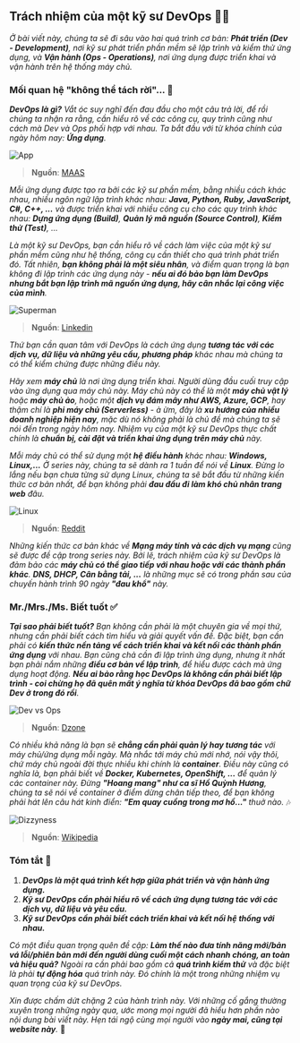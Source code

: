 ## Trách nhiệm của một kỹ sư DevOps 👨‍💻

_Ở bài viết này, chúng ta sẽ đi sâu vào hai quá trình cơ bản: **Phát triển (Dev - Development)**,
nơi kỹ sư phát triển phần mềm sẽ lập trình và kiểm thử ứng dụng, và **Vận hành (Ops - Operations)**,
nơi ứng dụng được triển khai và vận hành trên hệ thống máy chủ._

### Mối quan hệ "không thể tách rời"... 💖

_**DevOps là gì?** Vắt óc suy nghĩ đến đau đầu cho một câu trả lời, để rồi chúng ta nhận ra rằng,
cần hiểu rõ về các công cụ, quy trình cũng như cách mà Dev và Ops phối hợp với nhau. Ta bắt đầu
với từ khóa chính của ngày hôm nay: **Ứng dụng**._

![App](../../../public/90days/devops/app.webp)

> **Nguồn**: [MAAS](https://maas.vn/wp-content/uploads/2021/06/mobile-apps-collage-ss-19201-800x450-1.jpg.webp)

_Mỗi ứng dụng được tạo ra bởi các kỹ sư phần mềm, bằng nhiều cách khác nhau, nhiều ngôn ngữ 
lập trình khác nhau: **Java, Python, Ruby, JavaScript, C#, C++, ...** và được triển khai với nhiều 
công cụ cho các quy trình khác nhau: **Dựng ứng dụng (Build)**, **Quản lý mã nguồn (Source Control)**,
**Kiểm thử (Test)**, ..._

_Là một kỹ sư DevOps, bạn cần hiểu rõ về cách làm việc của một kỹ sư phần mềm cũng như hệ thống, 
công cụ cần thiết cho quá trình phát triển đó. Tất nhiên, **bạn không phải là một siêu nhân**, và 
điểm quan trọng là bạn không đi lập trình các ứng dụng này - **nếu ai đó bảo bạn làm DevOps nhưng 
bắt bạn lập trình mã nguồn ứng dụng, hãy cân nhắc lại công việc của mình**._

![Superman](../../../public/90days/devops/superman.jpg)

> **Nguồn**: [Linkedin](https://www.linkedin.com/posts/automationist_devops-workingfromhome-activity-7177978282733142016-2P0U/)

_Thứ bạn cần quan tâm với DevOps là cách ứng dụng **tương tác với các dịch vụ, dữ liệu và những yêu cầu, 
phương pháp** khác nhau mà chúng ta có thể kiểm chứng được những điều này._

_Hãy xem **máy chủ** là nơi ứng dụng triển khai. Người dùng đầu cuối truy cập vào ứng dụng qua máy chủ này.
Máy chủ này có thể là một **máy chủ vật lý** hoặc **máy chủ ảo**, hoặc một **dịch vụ đám mây như AWS, Azure, GCP**,
hay thậm chí là **phi máy chủ (Serverless)** - à ừm, đây là **xu hướng của nhiều doanh nghiệp hiện nay**, mặc dù 
nó không phải là chủ đề mà chúng ta sẽ nói đến trong ngày hôm nay. Nhiệm vụ của một kỹ sư DevOps thực chất 
chính là **chuẩn bị, cài đặt và triển khai ứng dụng trên máy chủ** này._

_Mỗi máy chủ có thể sử dụng một **hệ điều hành** khác nhau: **Windows, Linux,...** Ở series này, chúng ta sẽ dành ra
1 tuần để nói về **Linux**. Đừng lo lắng nếu bạn chưa từng sử dụng Linux, chúng ta sẽ bắt đầu từ những kiến thức
cơ bản nhất, để bạn không phải **đau đầu đi làm khó chủ nhân trang web** đâu._

![Linux](../../../public/90days/devops/linux.webp)

> **Nguồn**: [Reddit](https://www.reddit.com/r/linuxmasterrace/comments/reoadb/my_doctor_said_no_medicine_can_mitigate_the_pain/?rdt=36476)

_Những kiến thức cơ bản khác về **Mạng máy tính và các dịch vụ mạng** cũng sẽ được đề cập trong series này. Bởi lẽ,
trách nhiệm của kỹ sư DevOps là đảm bảo các **máy chủ có thể giao tiếp với nhau hoặc với các thành phần khác**. **DNS,
DHCP, Cân bằng tải, ...** là những mục sẽ có trong phần sau của chuyến hành trình 90 ngày **"đau khổ"** này._

### Mr./Mrs./Ms. Biết tuốt ✅

_**Tại sao phải biết tuốt?** Bạn không cần phải là một chuyên gia về mọi thứ, nhưng cần phải biết cách tìm hiểu và 
giải quyết vấn đề. Đặc biệt, bạn cần phải có **kiến thức nền tảng về cách triển khai và kết nối các thành phần ứng dụng**
với nhau. Bạn cũng chả cần đi lập trình ứng dụng, nhưng ít nhất bạn phải nắm những **điều cơ bản về lập trình**, để 
hiểu được cách mà ứng dụng hoạt động. **Nếu ai bảo rằng học DevOps là không cần phải biết lập trình - coi chừng họ đã 
quên mất ý nghĩa từ khóa DevOps đã bao gồm chữ Dev ở trong đó rồi**._

![Dev vs Ops](../../../public/90days/devops/day2.jpg)

> **Nguồn**: [Dzone](https://dzone.com/articles/dev-vs-ops-conflicted-so-are-we)

_Có nhiều khả năng là bạn sẽ **chẳng cần phải quản lý hay tương tác** với máy chủ/ứng dụng mỗi ngày. Mà nhắc tới máy 
chủ mới nhớ, nói vậy thôi, chứ máy chủ ngoài đời thực nhiều khi chính là **container**. Điều này cũng có nghĩa
là, bạn phải biết về **Docker, Kubernetes, OpenShift, ...** để quản lý các container này. Đừng **"Hoang mang" như ca sĩ
Hồ Quỳnh Hương**, chúng ta sẽ nói về container ở điểm dừng chân tiếp theo, để bạn không phải hát lên câu hát kinh điển: 
**"Em quay cuồng trong mơ hồ..."** thuở nào._ 🎶

![Dizzyness](../../../public/90days/devops/dizziness.jpg)

> **Nguồn**: [Wikipedia](https://en.wikipedia.org/wiki/Dizziness)

### Tóm tắt 📝

1. **_DevOps là một quá trình kết hợp giữa phát triển và vận hành ứng dụng._**
2. **_Kỹ sư DevOps cần phải hiểu rõ về cách ứng dụng tương tác với các dịch vụ, dữ liệu và yêu cầu._**
3. **_Kỹ sư DevOps cần phải biết cách triển khai và kết nối hệ thống với nhau._**

_Có một điều quan trọng quên đề cập: **Làm thế nào đưa tính năng mới/bản vá lỗi/phiên bản mới đến người dùng cuối một cách 
nhanh chóng, an toàn và hiệu quả?** Ngoài ra cần phải bao gồm cả **quá trình kiểm thử** và đặc biệt là phải **tự động hóa** 
quá trình này. Đó chính là một trong những nhiệm vụ quan trọng của kỹ sư DevOps._

_Xin được chấm dứt chặng 2 của hành trình này. Với những cố gắng thường xuyên trong những ngày qua, ước mong mọi người 
đã hiểu hơn phần nào nội dung bài viết này. Hẹn tái ngộ cùng mọi người vào **ngày mai, cũng tại website này**._ 🚀
